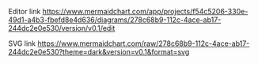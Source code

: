
Editor link
https://www.mermaidchart.com/app/projects/f54c5206-330e-49d1-a4b3-fbefd8e4d636/diagrams/278c68b9-112c-4ace-ab17-244dc2e0e530/version/v0.1/edit

SVG link
https://www.mermaidchart.com/raw/278c68b9-112c-4ace-ab17-244dc2e0e530?theme=dark&version=v0.1&format=svg


